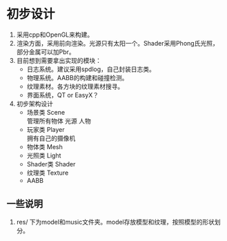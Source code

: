 # 初步设计
1. 采用cpp和OpenGL来构建。
2. 渲染方面，采用前向渲染。光源只有太阳一个。Shader采用Phong氏光照，部分金属可以加Pbr。
3. 目前想到需要拿出实现的模块：
   - 日志系统。建议采用spdlog，自己封装日志类。
   - 物理系统。AABB的构建和碰撞检测。
   - 纹理素材。各方块的纹理素材搜寻。
   - 界面系统，QT or EasyX？
4. 初步架构设计
   - 场景类 Scene\
     管理所有物体 光源 人物
   - 玩家类 Player\
     拥有自己的摄像机
   - 物体类 Mesh
   - 光照类 Light
   - Shader类 Shader
   - 纹理类 Texture
   - AABB

## 一些说明
1. res/ 下为model和music文件夹。model存放模型和纹理，按照模型的形状划分。